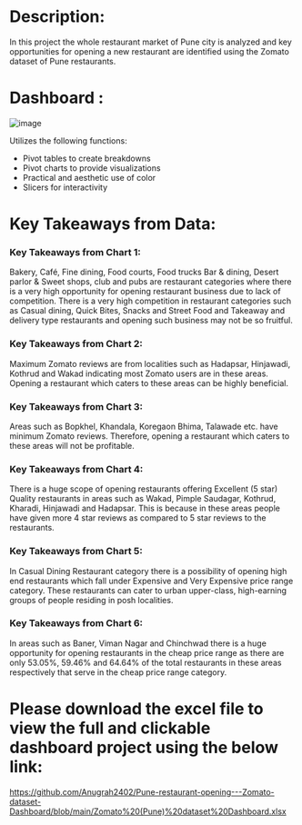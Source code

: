 # Description:
In this project the whole restaurant market of Pune city is analyzed and key opportunities for opening a new restaurant are identified using the Zomato dataset of Pune restaurants.

# Dashboard :

![image](https://github.com/Anugrah2402/Pune-restaurant-opening---Zomato-dataset-Dashboard/assets/114797140/2a148a19-e77d-4596-8e47-b3d3446d004d)

Utilizes the following functions:
- Pivot tables to create breakdowns
- Pivot charts to provide visualizations
- Practical and aesthetic use of color
- Slicers for interactivity

# Key Takeaways from Data:

### Key Takeaways from Chart 1:
Bakery, Café, Fine dining, Food courts, Food trucks Bar & dining, Desert parlor & Sweet shops, club and pubs are restaurant categories where there is a very high opportunity for opening restaurant business due to lack of competition.
There is a very high competition in restaurant categories such as Casual dining, Quick Bites, Snacks and Street Food and Takeaway and delivery type restaurants and opening such business may not be so fruitful.

### Key Takeaways from Chart 2:
Maximum Zomato reviews are from localities such as Hadapsar, Hinjawadi, Kothrud and Wakad indicating most Zomato users are in these areas.
Opening a restaurant which caters to these areas can be highly beneficial.

### Key Takeaways from Chart 3:
Areas such as Bopkhel, Khandala, Koregaon Bhima, Talawade etc. have minimum Zomato reviews.
Therefore, opening a restaurant which caters to these areas will not be profitable.

### Key Takeaways from Chart 4:
There is a huge scope of opening restaurants offering Excellent (5 star) Quality restaurants in areas such as Wakad, Pimple Saudagar, Kothrud, Kharadi, Hinjawadi and Hadapsar.
This is because in these areas people have given more 4 star reviews as compared to 5 star reviews to the restaurants.

### Key Takeaways from Chart 5:
In Casual Dining Restaurant category there is a possibility of opening high end restaurants which fall under Expensive and Very Expensive price range category.
These restaurants can cater to urban upper-class, high-earning groups of people residing in posh localities.

### Key Takeaways from Chart 6:
In areas such as Baner, Viman Nagar and Chinchwad there is a huge opportunity for opening restaurants in the cheap price range as there are only 53.05%, 59.46% and 64.64% of the total restaurants in these areas respectively that serve in the cheap price range category.

# Please download the excel file to view the full and clickable dashboard project using the below link:
https://github.com/Anugrah2402/Pune-restaurant-opening---Zomato-dataset-Dashboard/blob/main/Zomato%20(Pune)%20dataset%20Dashboard.xlsx
